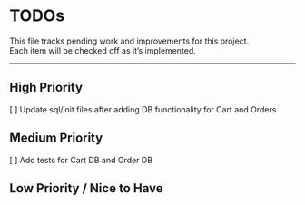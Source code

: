 # TODOs

This file tracks pending work and improvements for this project.  
Each item will be checked off as it’s implemented.

---

## High Priority 
[ ] Update sql/init files after adding DB functionality for Cart and Orders

## Medium Priority
[ ] Add tests for Cart DB and Order DB

## Low Priority / Nice to Have
